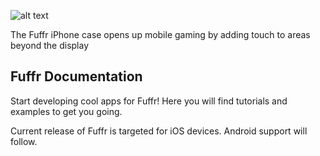 ![alt text](http://fuffr.com/wp-content/uploads/2014/06/Welcome-screen.jpg "Fuffr")

The Fuffr iPhone case opens up mobile gaming by adding touch to areas beyond the display

## Fuffr Documentation

Start developing cool apps for Fuffr! Here you will find tutorials and examples to get you going.

Current release of Fuffr is targeted for iOS devices. Android support will follow.
